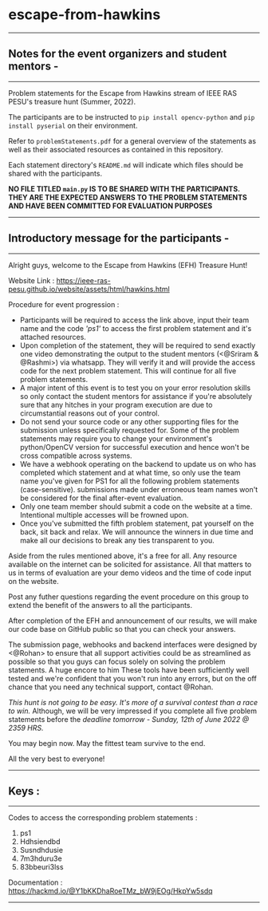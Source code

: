 # escape-from-hawkins

----------------------------------------------------------------------------------------------

## Notes for the event organizers and student mentors -

----------------------------------------------------------------------------------------------

Problem statements for the Escape from Hawkins stream of IEEE RAS PESU's treasure hunt (Summer, 2022).

The participants are to be instructed to `pip install opencv-python` and `pip install pyserial` on their environment.

Refer to `problemStatements.pdf` for a general overview of the statements as well as their associated resources as contained in this repository.

Each statement directory's `README.md` will indicate which files should be shared with the participants.

**NO FILE TITLED `main.py` IS TO BE SHARED WITH THE PARTICIPANTS. THEY ARE THE EXPECTED ANSWERS TO THE PROBLEM STATEMENTS AND HAVE BEEN COMMITTED FOR EVALUATION PURPOSES**

----------------------------------------------------------------------------------------------

## Introductory message for the participants - 

----------------------------------------------------------------------------------------------

Alright guys, welcome to the Escape from Hawkins (EFH) Treasure Hunt!

Website Link : https://ieee-ras-pesu.github.io/website/assets/html/hawkins.html

Procedure for event progression :

- Participants will be required to access the link above, input their team name and the code *'ps1'* to access the first problem statement and it's attached resources.
- Upon completion of the statement, they will be required to send exactly one video demonstrating the output to the student mentors (<@Sriram & @Rashmi>) via whatsapp. They will verify it and will provide the access code for the next problem statement. This will continue for all five problem statements.
- A major intent of this event is to test you on your error resolution skills so only contact the student mentors for assistance if you're absolutely sure that any hitches in your program execution are due to circumstantial reasons out of your control.
- Do not send your source code or any other supporting files for the submission unless specifically requested for. Some of the problem statements may require you to change your environment's python/OpenCV version for successful execution and hence won't be cross compatible across systems.
- We have a webhook operating on the backend to update us on who has completed which statement and at what time, so only use the team name you've given for PS1 for all the following problem statements (case-sensitive). submissions made under erroneous team names won't be considered for the final after-event evaluation.
- Only one team member should submit a code on the website at a time. Intentional multiple accesses will be frowned upon.
- Once you've submitted the fifth problem statement, pat yourself on the back, sit back and relax. We will announce the winners in due time and make all our decisions to break any ties transparent to you.

Aside from the rules mentioned above, it's a free for all. Any resource available on the internet can be solicited for assistance. 
All that matters to us in terms of evaluation are your demo videos and the time of code input on the website.

Post any futher questions regarding the event procedure on this group to extend the benefit of the answers to all the participants.

After completion of the EFH and announcement of our results, we will make our code base on GitHub public so that you can check your answers.

The submission page, webhooks and backend interfaces were designed by <@Rohan> to ensure that all support activities could be as streamlined as possible so that you guys can focus solely on solving the problem statements. A huge encore to him <clap emoji>
These tools have been sufficiently well tested and we're confident that you won't run into any errors, but on the off chance that you need any technical support, contact @Rohan.

*This hunt is not going to be easy. It's more of a survival contest than a race to win.*
Although, we will be very impressed if you complete all five problem statements before the *deadline tomorrow - Sunday, 12th of June 2022 @ 2359 HRS.* 

You may begin now. May the fittest team survive to the end.

All the very best to everyone!

----------------------------------------------------------------------------------------------
  
## Keys : 

----------------------------------------------------------------------------------------------

Codes to access the corresponding problem statements :

1. ps1
2. Hdhsiendbd 
3. Susndhdusie
4. 7m3hduru3e
5. 83bbeuri3lss
  
Documentation : https://hackmd.io/@Y1bKKDhaRoeTMz_bW9jEOg/HkpYw5sdq
  
----------------------------------------------------------------------------------------------


